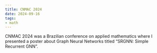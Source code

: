 ```yaml
---
title: CNMAC 2024
date: 2024-09-16
tags:
- math
---
```


CNMAC 2024 was a Brazilian conference on applied mathematics where I presented a poster about Graph Neural Networks titled “SRGNN: Simple Recurrent GNN”.
